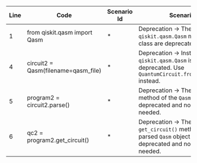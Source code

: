 | Line | Code | Scenario Id | Scenario | Artifact | Refactoring |
|---|---|---|---|---|---|
| 1 | from qiskit.qasm import Qasm | * | Deprecation -> The `qiskit.qasm.Qasm` module and class are deprecated. | `qiskit.qasm.Qasm` | from qiskit.circuit import QuantumCircuit |
| 4 | circuit2 = Qasm(filename=qasm_file) | * | Deprecation -> Instantiating `qiskit.qasm.Qasm` is deprecated. Use `QuantumCircuit.from_qasm_file` instead. | `Qasm` constructor | qc2 = QuantumCircuit.from_qasm_file(qasm_file) |
| 5 | program2 = circuit2.parse() | * | Deprecation -> The `parse()` method of the `Qasm` object is deprecated and no longer needed. | `parse()` method | |
| 6 | qc2 = program2.get_circuit() | * | Deprecation -> The `get_circuit()` method of the parsed `Qasm` object is deprecated and no longer needed. | `get_circuit()` method | |